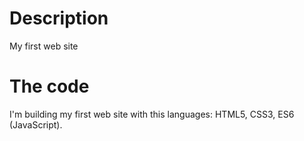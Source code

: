 # Description
My first web site

# The code
I'm building my first web site with this languages: HTML5, CSS3, ES6 (JavaScript).
